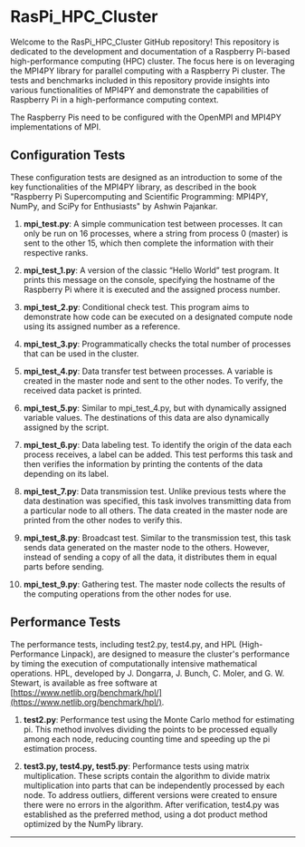 
# RasPi_HPC_Cluster

Welcome to the RasPi_HPC_Cluster GitHub repository! This repository is dedicated to the development and documentation of a Raspberry Pi-based high-performance computing (HPC) cluster. The focus here is on leveraging the MPI4PY library for parallel computing with a Raspberry Pi cluster. The tests and benchmarks included in this repository provide insights into various functionalities of MPI4PY and demonstrate the capabilities of Raspberry Pi in a high-performance computing context.

The Raspberry Pis need to be configured with the OpenMPI and MPI4PY implementations of MPI. 

## Configuration Tests

These configuration tests are designed as an introduction to some of the key functionalities of the MPI4PY library, as described in the book "Raspberry Pi Supercomputing and Scientific Programming: MPI4PY, NumPy, and SciPy for Enthusiasts" by Ashwin Pajankar.

1. **mpi_test.py**: A simple communication test between processes. It can only be run on 16 processes, where a string from process 0 (master) is sent to the other 15, which then complete the information with their respective ranks.

2. **mpi_test_1.py**: A version of the classic “Hello World” test program. It prints this message on the console, specifying the hostname of the Raspberry Pi where it is executed and the assigned process number.

3. **mpi_test_2.py**: Conditional check test. This program aims to demonstrate how code can be executed on a designated compute node using its assigned number as a reference.

4. **mpi_test_3.py**: Programmatically checks the total number of processes that can be used in the cluster.

5. **mpi_test_4.py**: Data transfer test between processes. A variable is created in the master node and sent to the other nodes. To verify, the received data packet is printed.

6. **mpi_test_5.py**: Similar to mpi_test_4.py, but with dynamically assigned variable values. The destinations of this data are also dynamically assigned by the script.

7. **mpi_test_6.py**: Data labeling test. To identify the origin of the data each process receives, a label can be added. This test performs this task and then verifies the information by printing the contents of the data depending on its label.

8. **mpi_test_7.py**: Data transmission test. Unlike previous tests where the data destination was specified, this task involves transmitting data from a particular node to all others. The data created in the master node are printed from the other nodes to verify this.

9. **mpi_test_8.py**: Broadcast test. Similar to the transmission test, this task sends data generated on the master node to the others. However, instead of sending a copy of all the data, it distributes them in equal parts before sending.

10. **mpi_test_9.py**: Gathering test. The master node collects the results of the computing operations from the other nodes for use. 

## Performance Tests

The performance tests, including test2.py, test4.py, and HPL (High-Performance Linpack), are designed to measure the cluster's performance by timing the execution of computationally intensive mathematical operations. HPL, developed by J. Dongarra, J. Bunch, C. Moler, and G. W. Stewart, is available as free software at [https://www.netlib.org/benchmark/hpl/](https://www.netlib.org/benchmark/hpl/).

1. **test2.py**: Performance test using the Monte Carlo method for estimating pi. This method involves dividing the points to be processed equally among each node, reducing counting time and speeding up the pi estimation process.

2. **test3.py, test4.py, test5.py**: Performance tests using matrix multiplication. These scripts contain the algorithm to divide matrix multiplication into parts that can be independently processed by each node. To address outliers, different versions were created to ensure there were no errors in the algorithm. After verification, test4.py was established as the preferred method, using a dot product method optimized by the NumPy library.

---

